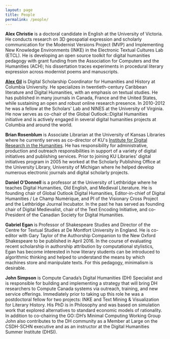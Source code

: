 ```yaml
---
layout: page
title: People
permalink: /people/
---
```


**Alex Christie** is a doctoral candidate in English at the University of Victoria. He conducts research on 3D geospatial expression and scholarly communication for the Modernist Versions Project (MVP) and Implementing New Knowledge Environments (INKE) in the Electronic Textual Cultures Lab (ETCL). He is developing an open source toolkit for digital humanities pedagogy with grant funding from the Association for Computers and the Humanities (ACH); his dissertation traces experiments in procedural literary expression across modernist poems and manuscripts.

**[Alex Gil](http://www.elotroalex.com)** is Digital Scholarship Coordinator for Humanities and History at Columbia University. He specializes in twentieth-century Caribbean literature and Digital Humanities, with an emphasis on textual studies. He has published in many journals in Canada, France and the United States, while sustaining an open and robust online research presence. In 2010-2012 he was a fellow at the Scholars' Lab and NINES at the University of Virginia. He now serves as co-chair of the Global Outlook::Digital Humanities initiative and is actively engaged in several digital humanities projects at Columbia and around the world.

**Brian Rosenblum** is Associate Librarian at the University of Kansas Libraries where he currently serves as co-director of KU's [Institute for Digital Research in the Humanities](http://idrh.ku.edu). He has responsibility for administrative, production and outreach responsibilities in support of a variety of digital initiatives and publishing services. Prior to joining KU Libraries’ digital initiatives program in 2005 he worked at the Scholarly Publishing Office at the University Library, University of Michigan where he helped develop numerous electronic journals and digital scholarly projects.

**Daniel O'Donnell** is a professor at the University of Lethbridge where he teaches Digital Humanities, Old English, and Medieval Literature. He is founding chair of Global Outlook Digital Humanities, Editor-in-chief of Digital Humanities / Le Champ Numérique, and PI of the Visionary Cross Project and the Lethbridge Journal Incubator. In the past he has served as founding chair of Digital Medievalist, chair of the Text Encoding Initiative, and co-President of the Canadian Society for Digital Humanities.

**Gabriel Egan** is Professor of Shakespeare Studies and Director of the Centre for Textual Studies at De Montfort University in England. He is co-editor with Gary Taylor of the Authorship Companion to the New Oxford Shakespeare to be published in April 2016. In the course of evaluating recent scholarship in authorship attribution by computational stylistics, Egan has become interested in how literary students can be introduced to algorithmic thinking and helped to understand the means by which machines store and manipulate texts. For this pedagogy, minimalism is desirable.

**John Simpson** is Compute Canada’s Digital Humanities (DH) Specialist and is responsible for building and implementing a strategy that will bring DH researchers to Compute Canada systems via outreach, training, and new service offerings. Immediately prior to taking up this role he was a postdoctoral fellow for two projects: INKE and Text Mining & Visualization for Literary History. His PhD is in Philosophy and was based on simulation work that explored alternatives to standard economic models of rationality. In addition to co-chairing the GO::DH’s Minimal Computing Working Group John also contributes to the DH community as a Member at Large on the CSDH-SCHN executive and as an instructor at the Digital Humanities Summer Institute (DHSI).
